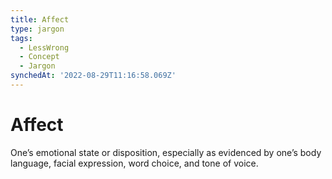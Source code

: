 ```yaml
---
title: Affect
type: jargon
tags:
  - LessWrong
  - Concept
  - Jargon
synchedAt: '2022-08-29T11:16:58.069Z'
---
```


# Affect

One’s emotional state or disposition, especially as evidenced by one’s body language, facial expression, word choice, and tone of voice.

 
